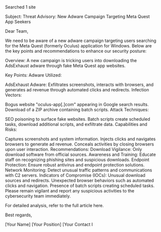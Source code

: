 





Searched 1 site

Subject: Threat Advisory: New Adware Campaign Targeting Meta Quest App Seekers

Dear Team,

We need to be aware of a new adware campaign targeting users searching for the Meta Quest (formerly Oculus) application for Windows. Below are the key points and recommendations to enhance our security posture:

Overview:
A new campaign is tricking users into downloading the AdsExhaust adware through fake Meta Quest app websites.

Key Points:
Adware Utilized:

AdsExhaust Adware: Exfiltrates screenshots, interacts with browsers, and generates ad revenue through automated clicks and redirects.
Infection Vectors:

Bogus website "oculus-app[.]com" appearing in Google search results.
Download of a ZIP archive containing batch scripts.
Attack Techniques:

SEO poisoning to surface fake websites.
Batch scripts create scheduled tasks, download additional scripts, and exfiltrate data.
Capabilities and Risks:

Captures screenshots and system information.
Injects clicks and navigates browsers to generate ad revenue.
Conceals activities by closing browsers upon user interaction.
Recommendations:
Download Vigilance: Only download software from official sources.
Awareness and Training: Educate staff on recognizing phishing sites and suspicious downloads.
Endpoint Protection: Ensure robust antivirus and endpoint protection solutions.
Network Monitoring: Detect unusual traffic patterns and communications with C2 servers.
Indicators of Compromise (IOCs):
Unusual download sources and redirects.
Unexpected browser behaviors such as automated clicks and navigation.
Presence of batch scripts creating scheduled tasks.
Please remain vigilant and report any suspicious activities to the cybersecurity team immediately.

For detailed analysis, refer to the full article here.

Best regards,

[Your Name]
[Your Position]
[Your Contact I